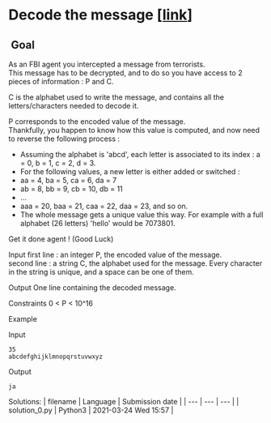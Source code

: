 # Decode the message \[[link](https://www.codingame.com/training/easy/decode-the-message)\]


 Goal
-----


As an FBI agent you intercepted a message from terrorists.  
This message has to be decrypted, and to do so you have access to 2 pieces of information : P and C.  
  
C is the alphabet used to write the message, and contains all the letters/characters needed to decode it.  
  
P corresponds to the encoded value of the message.  
Thankfully, you happen to know how this value is computed, and now need to reverse the following process :  
 - Assuming the alphabet is 'abcd', each letter is associated to its index : a = 0, b = 1, c = 2, d = 3.  
 - For the following values, a new letter is either added or switched :  
 - aa = 4, ba = 5, ca = 6, da = 7  
 - ab = 8, bb = 9, cb = 10, db = 11  
 - ...  
 - aaa = 20, baa = 21, caa = 22, daa = 23, and so on.  
 - The whole message gets a unique value this way. For example with a full alphabet (26 letters) 'hello' would be 7073801.  
  
Get it done agent ! (Good Luck)



Input
first line : an integer P, the encoded value of the message.  
second line : a string C, the alphabet used for the message. Every character in the string is unique, and a space can be one of them.


Output
One line containing the decoded message.


Constraints
0 < P < 10^16


Example


Input

```
35
abcdefghijklmnopqrstuvwxyz
```



Output

```
ja
```





Solutions:
| filename | Language | Submission date |
| --- | --- | --- |
| solution_0.py | Python3 | 2021-03-24 Wed 15:57 |
